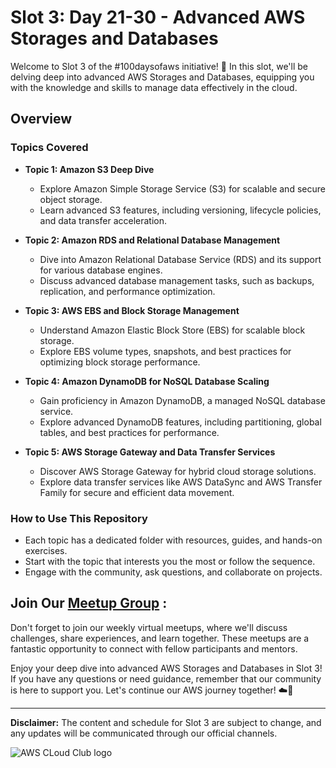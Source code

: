 # Slot 3: Day 21-30 - Advanced AWS Storages and Databases

Welcome to Slot 3 of the #100daysofaws initiative! 🚀 In this slot, we'll be delving deep into advanced AWS Storages and Databases, equipping you with the knowledge and skills to manage data effectively in the cloud.

## Overview

### Topics Covered

- **Topic 1: Amazon S3 Deep Dive**
  - Explore Amazon Simple Storage Service (S3) for scalable and secure object storage.
  - Learn advanced S3 features, including versioning, lifecycle policies, and data transfer acceleration.

- **Topic 2: Amazon RDS and Relational Database Management**
  - Dive into Amazon Relational Database Service (RDS) and its support for various database engines.
  - Discuss advanced database management tasks, such as backups, replication, and performance optimization.

- **Topic 3: AWS EBS and Block Storage Management**
  - Understand Amazon Elastic Block Store (EBS) for scalable block storage.
  - Explore EBS volume types, snapshots, and best practices for optimizing block storage performance.

- **Topic 4: Amazon DynamoDB for NoSQL Database Scaling**
  - Gain proficiency in Amazon DynamoDB, a managed NoSQL database service.
  - Explore advanced DynamoDB features, including partitioning, global tables, and best practices for performance.

- **Topic 5: AWS Storage Gateway and Data Transfer Services**
  - Discover AWS Storage Gateway for hybrid cloud storage solutions.
  - Explore data transfer services like AWS DataSync and AWS Transfer Family for secure and efficient data movement.

### How to Use This Repository

- Each topic has a dedicated folder with resources, guides, and hands-on exercises.
- Start with the topic that interests you the most or follow the sequence.
- Engage with the community, ask questions, and collaborate on projects.

## Join Our [Meetup Group](https://www.meetup.com/aws-cloud-club-at-mit-adtu/) :

Don't forget to join our weekly virtual meetups, where we'll discuss challenges, share experiences, and learn together. These meetups are a fantastic opportunity to connect with fellow participants and mentors.

Enjoy your deep dive into advanced AWS Storages and Databases in Slot 3! If you have any questions or need guidance, remember that our community is here to support you. Let's continue our AWS journey together! ☁️💪

---

**Disclaimer:** The content and schedule for Slot 3 are subject to change, and any updates will be communicated through our official channels.

![AWS CLoud Club logo](https://github.com/awsccmitadtu/100daysofAWS/assets/144578517/7a3bef97-fad7-49d2-8c78-0e9fa877c9a6)